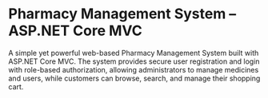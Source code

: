 # Pharmacy Management System – ASP.NET Core MVC

  A simple yet powerful web-based Pharmacy Management System built with ASP.NET Core MVC. The system provides secure user registration and login with role-based authorization, allowing administrators to manage medicines and users, while customers can browse, search, and manage their shopping cart.

